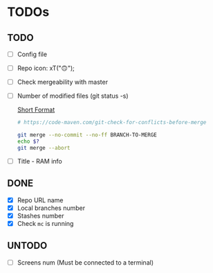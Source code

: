# TODOs

## TODO

- [ ] Config file
- [ ] Repo icon: xT("🙃");
- [ ] Check mergeability with master
- [ ] Number of modified files (git status -s)

    [Short Format](https://www.git-scm.com/docs/git-status#_short_format)

  ```bash
  # https://code-maven.com/git-check-for-conflicts-before-merge

  git merge --no-commit --no-ff BRANCH-TO-MERGE
  echo $?
  git merge --abort
  ```

- [ ] Title - RAM info

## DONE

- [x] Repo URL name
- [x] Local branches number
- [x] Stashes number
- [x] Check `mc` is running

## UNTODO

- [ ] Screens num (Must be connected to a terminal)

